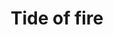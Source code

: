 --- 
title: "Tide of fire"
description:
price: "SOLD"
category: 
images: 
    - /assets/img/portfolio/tideoffire.jpg
order: 590
---